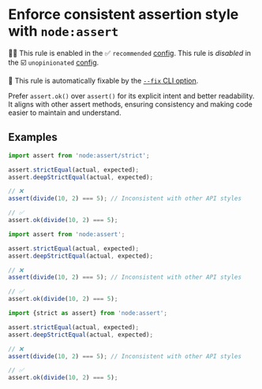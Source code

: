 # Enforce consistent assertion style with `node:assert`

💼🚫 This rule is enabled in the ✅ `recommended` [config](https://github.com/sindresorhus/eslint-plugin-unicorn#recommended-config). This rule is _disabled_ in the ☑️ `unopinionated` [config](https://github.com/sindresorhus/eslint-plugin-unicorn#recommended-config).

🔧 This rule is automatically fixable by the [`--fix` CLI option](https://eslint.org/docs/latest/user-guide/command-line-interface#--fix).

<!-- end auto-generated rule header -->
<!-- Do not manually modify this header. Run: `npm run fix:eslint-docs` -->

Prefer `assert.ok()` over `assert()` for its explicit intent and better readability. It aligns with other assert methods, ensuring consistency and making code easier to maintain and understand.

## Examples

```js
import assert from 'node:assert/strict';

assert.strictEqual(actual, expected);
assert.deepStrictEqual(actual, expected);

// ❌
assert(divide(10, 2) === 5); // Inconsistent with other API styles

// ✅
assert.ok(divide(10, 2) === 5);
```

```js
import assert from 'node:assert';

assert.strictEqual(actual, expected);
assert.deepStrictEqual(actual, expected);

// ❌
assert(divide(10, 2) === 5); // Inconsistent with other API styles

// ✅
assert.ok(divide(10, 2) === 5);
```

```js
import {strict as assert} from 'node:assert';

assert.strictEqual(actual, expected);
assert.deepStrictEqual(actual, expected);

// ❌
assert(divide(10, 2) === 5); // Inconsistent with other API styles

// ✅
assert.ok(divide(10, 2) === 5);
```
